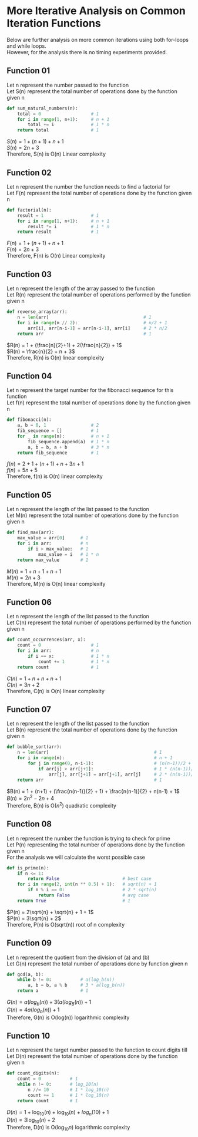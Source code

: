 # More Iterative Analysis on Common Iteration Functions

Below are further analysis on more common iterations using both for-loops and while loops.<br>
However, for the analysis there is no timing experiments provided.

## Function 01

Let n represent the number passed to the function<br>
Let S(n) represent the total number of operations done by the function given n<br>

```python
def sum_natural_numbers(n):
    total = 0                   # 1
    for i in range(1, n+1):     # n + 1
        total += i              # 1 * n
    return total                # 1
```

$S(n) = 1 + (n+1) + n + 1$<br>
$S(n) = 2n + 3$<br>
Therefore, S(n) is O(n) Linear complexity

## Function 02

Let n represent the number the function needs to find a factorial for<br>
Let F(n) represent the total number of operations done by the function given n<br>

```python
def factorial(n):
    result = 1                  # 1
    for i in range(1, n+1):     # n + 1
        result *= i             # 1 * n
    return result               # 1
```

$F(n) = 1 + (n+1) + n + 1$<br>
$F(n) = 2n + 3$<br>
Therefore, F(n) is O(n) Linear complexity

## Function 03

Let n represent the length of the array passed to the function<br>
Let R(n) represent the total number of operations performed by the function given n<br>

```python
def reverse_array(arr):
    n = len(arr)                                    # 1
    for i in range(n // 2):                         # n/2 + 1
        arr[i], arr[n-i-1] = arr[n-i-1], arr[i]     # 2 * n/2
    return arr                                      # 1
```

$R(n) = 1 + (\frac{n}{2}+1) + 2(\frac{n}{2}) + 1$<br>
$R(n) = \frac{n}{2} + n + 3$<br>
Therefore, R(n) is O(n) linear complexity

## Function 04

Let n represent the target number for the fibonacci sequence for this function<br>
Let f(n) represent the total number of operations done by the function given n<br>

```python
def fibonacci(n):
    a, b = 0, 1                 # 2
    fib_sequence = []           # 1
    for _ in range(n):          # n + 1
        fib_sequence.append(a)  # 1 * n
        a, b = b, a + b         # 3 * n
    return fib_sequence         # 1
```

$f(n) = 2 + 1 + (n+1) + n + 3n + 1$<br>
$f(n) = 5n + 5$<br>
Therefore, f(n) is O(n) linear complexity

## Function 05

Let n represent the length of the list passed to the function<br>
Let M(n) represent the total number of operations done by the function given n<br>

```python
def find_max(arr):
    max_value = arr[0]      # 1
    for i in arr:           # n
        if i > max_value:   # 1
            max_value = i   # 1 * n
    return max_value        # 1
```

$M(n) = 1 + n + 1 + n + 1$<br>
$M(n) = 2n + 3$<br>
Therefore, M(n) is O(n) linear complexity

## Function 06

Let n represent the length of the list passed to the function<br>
Let C(n) represent the total number of operations performed by the function given n<br>

```python
def count_occurrences(arr, x):
    count = 0                   # 1
    for i in arr:               # n
        if i == x:              # 1 * n
            count += 1          # 1 * n
    return count                # 1
```

$C(n) = 1 + n + n + n + 1$<br>
$C(n) = 3n + 2$<br>
Therefore, C(n) is O(n) linear complexity

## Function 07

Let n represent the length of the list passed to the function<br>
Let B(n) represent the total number of operations done by the function given n<br>

```python
def bubble_sort(arr):
    n = len(arr)                                        # 1
    for i in range(n):                                  # n + 1
        for j in range(0, n-i-1):                       # (n(n-1))/2 + 1
            if arr[j] > arr[j+1]:                       # 1 * (n(n-1))/2                       
                arr[j], arr[j+1] = arr[j+1], arr[j]     # 2 * (n(n-1))/2
    return arr                                          # 1
```

$B(n) = 1 + (n+1) + (\frac{n(n-1)}{2} + 1) + \frac{n(n-1)}{2} + n(n-1) + 1$<br>
$B(n) = 2n^2 -2n + 4$<br>
Therefore, B(n) is O($n^2$) quadratic complexity

## Function 08

Let n represent the number the function is trying to check for prime<br>
Let P(n) representing the total number of operations done by the function given n<br>
For the analysis we will calculate the worst possible case<br>

```python
def is_prime(n):
    if n <= 1:
        return False                        # best case
    for i in range(2, int(n ** 0.5) + 1):   # sqrt(n) + 1
        if n % i == 0:                      # 2 * sqrt(n)                
            return False                    # avg case
    return True                             # 1
```

$P(n) = 2\sqrt{n} + \sqrt{n} + 1 + 1$<br>
$P(n) = 3\sqrt{n} + 2$<br>
Therefore, P(n) is O(sqrt(n)) root of n complexity

## Function 09

Let n represent the quotient from the division of (a) and (b)<br>
Let G(n) represent the total number of operations done by function given n<br>

```python
def gcd(a, b):
    while b != 0:           # a(log_b(n))
        a, b = b, a % b     # 3 * a(log_b(n))
    return a                # 1
```

$G(n) = a(log_b(n)) + 3(a(log_B(n)) + 1$<br>
$G(n) = 4a(log_b(n)) + 1$<br>
Therefore, G(n) is O(log(n)) logarithmic complexity

## Function 10

Let n represent the target number passed to the function to count digits till<br>
Let D(n) represent the total number of operations done by the function given n<br>

```python
def count_digits(n):
    count = 0           # 1
    while n != 0:       # log_10(n)
        n //= 10        # 1 * log_10(n)
        count += 1      # 1 * log_10(n)
    return count        # 1
```

$D(n) = 1 + \log_{10}(n) + \log_{10}(n) + log_n(10) + 1$<br>
$D(n) = 3\log_{10}(n) + 2$<br>
Therefore, D(n) is O($\log_{10} n$) logarithmic complexity
